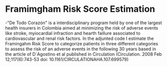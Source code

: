 # Framimgham Risk Score Estimation

-"De Todo Corazón" is a interdisciplinary program held by one of the largest health insurers in Colombia aimed at
minimizing the risk of adverse events like stroke, myiocardial infraction and hearth faillure associated to cardiovascular 
and renal risk factors. In the adjunted code I estimate the Framingahm Risk Score to categorize patients in three different 
categories to assess the risk of an adverse events in the following 30 years based in the article of D´Agostino et al published
in Circulation (Circulation. 2008 Feb 12;117(6):743-53 doi: 10.1161/CIRCULATIONAHA.107.699579)
